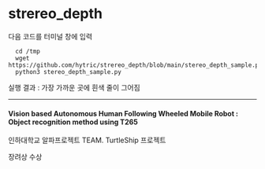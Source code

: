 #  strereo_depth

다음 코드를 터미널 창에 입력

~~~
  cd /tmp
  wget https://github.com/hytric/strereo_depth/blob/main/stereo_depth_sample.py
  python3 stereo_depth_sample.py
~~~

실행 결과 : 가장 가까운 곳에 흰색 줄이 그어짐

------------

#### Vision based Autonomous Human Following Wheeled Mobile Robot : Object recognition method using T265

인하대학교 알파프로젝트 TEAM. TurtleShip 프로젝트

장려상 수상
